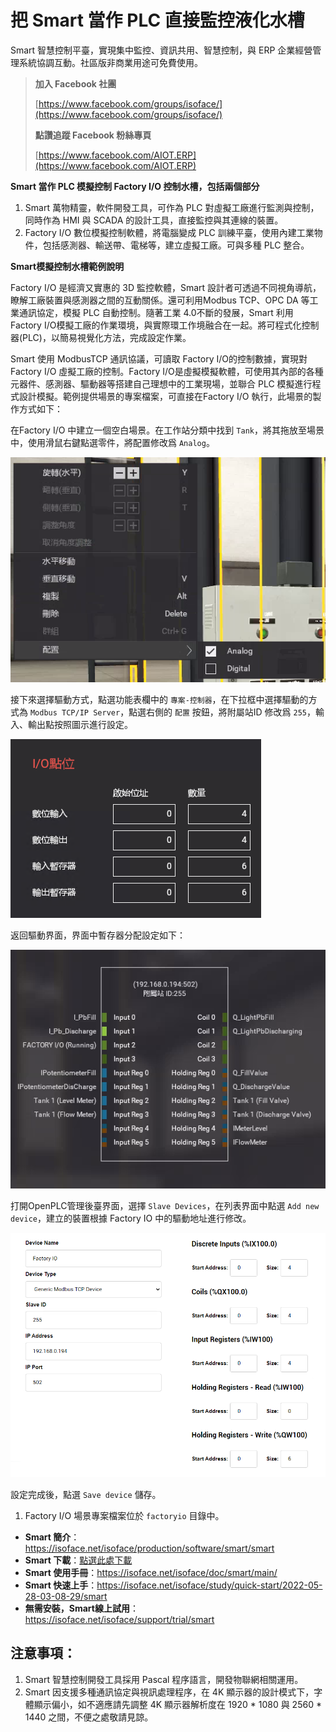 # 把 Smart 當作 PLC 直接監控液化水槽

Smart 智慧控制平臺，實現集中監控、資訊共用、智慧控制，與 ERP 企業經營管理系統協調互動。社區版非商業用途可免費使用。

> **加入 Facebook 社團**
>
> [https://www.facebook.com/groups/isoface/](https://www.facebook.com/groups/isoface/)
> 
> **點讚追蹤 Facebook 粉絲專頁**
> 
> [https://www.facebook.com/AIOT.ERP](https://www.facebook.com/AIOT.ERP)


**Smart 當作 PLC 模擬控制 Factory I/O 控制水槽，包括兩個部分**

1. Smart 萬物精靈，軟件開發工具，可作為 PLC 對虛擬工廠進行監測與控制，同時作為 HMI 與 SCADA 的設計工具，直接監控與其連線的裝置。
2. Factory I/O 數位模擬控制軟體，將電腦變成 PLC 訓練平臺，使用內建工業物件，包括感測器、輸送帶、電梯等，建立虛擬工廠。可與多種 PLC 整合。

**Smart模擬控制水槽範例說明**

Factory I/O 是經濟又實惠的 3D 監控軟體，Smart 設計者可透過不同視角導航，瞭解工廠裝置與感測器之間的互動關係。還可利用Modbus TCP、OPC DA 等工業通訊協定，模擬 PLC 自動控制。隨著工業 4.0不斷的發展，Smart 利用 Factory I/O模擬工廠的作業環境，與實際環工作境融合在一起。將可程式化控制器(PLC)，以簡易視覺化方法，完成設定作業。

Smart 使用 ModbusTCP 通訊協議，可讀取 Factory I/O的控制數據，實現對 Factory I/O 虛擬工廠的控制。Factory I/O是虛擬模擬軟體，可使用其內部的各種元器件、感測器、驅動器等搭建自己理想中的工業現場，並聯合 PLC 模擬進行程式設計模擬。範例提供場景的專案檔案，可直接在Factory I/O 執行，此場景的製作方式如下：

在Factory I/O 中建立一個空白場景。在工作站分類中找到 `Tank`，將其拖放至場景中，使用滑鼠右鍵點選零件，將配置修改爲 `Analog`。

![](images/287664116250164.png)

接下來選擇驅動方式，點選功能表欄中的 `專案-控制器`，在下拉框中選擇驅動的方式為 `Modbus TCP/IP Server`，點選右側的 `配置` 按鈕，將附屬站ID 修改爲 `255`，輸入、輸出點按照圖示進行設定。

![](images/517874116247768.png)

返回驅動界面，界面中暫存器分配設定如下：

![](images/493575214247302.png)

打開OpenPLC管理後臺界面，選擇 `Slave Devices`，在列表界面中點選 `Add new device`，建立的裝置根據 Factory IO 中的驅動地址進行修改。

![](images/275824216226511.png)

設定完成後，點選 `Save device` 儲存。



1. Factory I/O 場景專案檔案位於 `factoryio` 目錄中。


* **Smart 簡介**：https://isoface.net/isoface/production/software/smart/smart
* **Smart 下載**：[點選此處下載](https://github.com/isoface-iot/Smart/releases/latest)
* **Smart 使用手冊**：https://isoface.net/isoface/doc/smart/main/
* **Smart 快速上手**：https://isoface.net/isoface/study/quick-start/2022-05-28-03-08-29/smart
* **無需安裝，Smart線上試用**：https://isoface.net/isoface/support/trial/smart

## 注意事項：
1. Smart 智慧控制開發工具採用 Pascal 程序語言，開發物聯網相關運用。
2. Smart 因支援多種通訊協定與視訊處理程序，在 4K 顯示器的設計模式下，字體顯示偏小，如不適應請先調整 4K 顯示器解析度在 1920 * 1080 與 2560 * 1440 之間，不便之處敬請見諒。